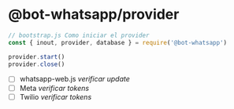 # @bot-whatsapp/provider

```js
// bootstrap.js Como iniciar el provider
const { inout, provider, database } = require('@bot-whatsapp')

provider.start()
provider.close()
```

-   [ ] whatsapp-web.js _verificar update_
-   [ ] Meta _verificar tokens_
-   [ ] Twilio _verificar tokens_

